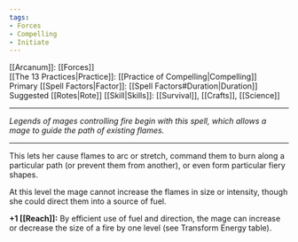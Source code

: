 ```yaml
---
tags:
- Forces
- Compelling
- Initiate
---
```


[[Arcanum]]: [[Forces]]\
[[The 13 Practices|Practice]]: [[Practice of Compelling|Compelling]]\
Primary [[Spell Factors|Factor]]: [[Spell Factors#Duration|Duration]]\
Suggested [[Rotes|Rote]] [[Skill|Skills]]: [[Survival]], [[Crafts]], [[Science]]

---

_Legends of mages controlling fire begin with this spell, which allows a mage to guide the path of existing flames._

---

This lets her cause flames to arc or stretch, command them to burn along a particular path (or prevent them from another), or even form particular fiery shapes.

At this level the mage cannot increase the flames in size or intensity, though she could direct them into a source of fuel.

**+1 [[Reach]]:** By efficient use of fuel and direction, the mage can increase or decrease the size of a fire by one level (see Transform Energy table).